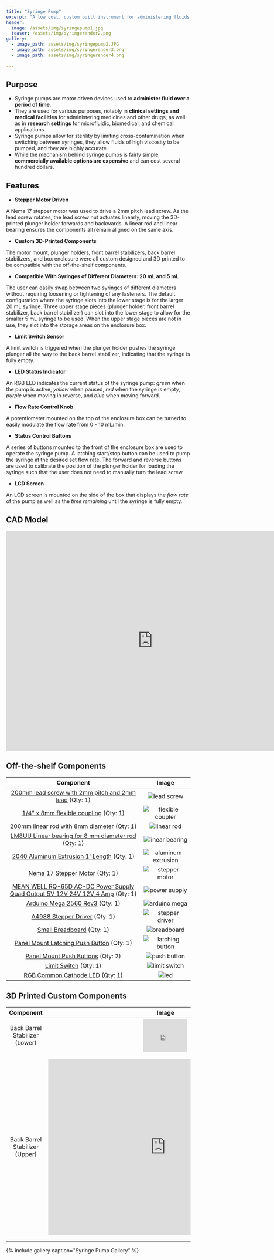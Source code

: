 ```yaml
---
title: "Syringe Pump"
excerpt: "A low cost, custom built instrument for administering fluids at a set rate."
header:
  image: /assets/img/syringepump1.jpg
  teaser: /assets/img/syringerender2.png
gallery:
  - image_path: assets/img/syringepump2.JPG
  - image_path: assets/img/syringerender3.png
  - image_path: assets/img/syringerender4.png
   
---
```


## Purpose

* Syringe pumps are motor driven devices used to **administer fluid over a period of time**.
* They are used for various purposes, notably in **clinical settings and medical facilities** for administering medicines and other drugs, as well as in **research settings** for microfluidic, biomedical, and chemical applications.
* Syringe pumps allow for sterility by limiting cross-contamination when switching between syringes, they allow fluids of high viscosity to be pumped, and they are highly accurate.
* While the mechanism behind syringe pumps is fairly simple, **commercially available options are expensive** and can cost several hundred dollars.


## Features

* **Stepper Motor Driven** 

A Nema 17 stepper motor was used to drive a 2mm pitch lead screw. As the lead screw rotates, the lead screw nut actuates linearly, moving the 3D-printed plunger holder forwards and backwards. A linear rod and linear bearing ensures the components all remain aligned on the same axis.
* **Custom 3D-Printed Components** 

The motor mount, plunger holders, front barrel stabilizers, back barrel stabilizers, and box enclosure were all custom designed and 3D printed to be compatible with the off-the-shelf components.
* **Compatible With Syringes of Different Diameters: 20 mL and 5 mL** 

The user can easily swap between two syringes of different diameters without requiring loosening or tightening of any fasteners. The default configuration where the syringe slots into the lower stage is for the larger 20 mL syringe. Three upper stage pieces (plunger holder, front barrel stabilizer, back barrel stabilizer) can slot into the lower stage to allow for the smaller 5 mL syringe to be used. When the upper stage pieces are not in use, they slot into the storage areas on the enclosure box.
* **Limit Switch Sensor** 

A limit switch is triggered when the plunger holder pushes the syringe plunger all the way to the back barrel stabilizer, indicating that the syringe is fully empty.
* **LED Status Indicator** 

An RGB LED indicates the current status of the syringe pump: *green* when the pump is active, *yellow* when paused, *red* when the syringe is empty, *purple* when moving in reverse, and *blue* when moving forward.
* **Flow Rate Control Knob** 

A potentiometer mounted on the top of the enclosure box can be turned to easily modulate the flow rate from 0 - 10 mL/min.
* **Status Control Buttons** 

A series of buttons mounted to the front of the enclosure box are used to operate the syringe pump. A latching start/stop button can be used to pump the syringe at the desired set flow rate. The forward and reverse buttons are used to calibrate the position of the plunger holder for loading the syringe such that the user does not need to manually turn the lead screw.  
* **LCD Screen** 

An LCD screen is mounted on the side of the box that displays the *flow rate* of the pump as well as the *time remaining* until the syringe is fully empty.


## CAD Model
<iframe src="https://vanderbilt643.autodesk360.com/shares/public/SH35dfcQT936092f0e430b83a7ea45015764?mode=embed" width="800" height="600" allowfullscreen="true" webkitallowfullscreen="true" mozallowfullscreen="true"  frameborder="0"></iframe>


## Off-the-shelf Components

| Component | Image |
| :---: | :---: |
| [200mm lead screw with 2mm pitch and 2mm lead](https://www.amazon.com/dp/B07R1H5ZMV/ref=cm_sw_em_r_mt_dp_0YZ13D4HQBGW2Z86PBV1?_encoding=UTF8&psc=1) (Qty: 1) | ![lead screw](/assets/img/lead-screw.png) |
| [1/4" x 8mm flexible coupling](https://openbuildspartstore.com/1-4-x-8mm-flexible-coupling/) (Qty: 1) | ![flexible coupler](/assets/img/coupler.png) |
| [200mm linear rod with 8mm diameter](https://www.amazon.com/dp/B07MPGWJMS/ref=cm_sw_em_r_mt_dp_X5AQS0ES7JH8JG83AAZ3) (Qty: 1) | ![linear rod](/assets/img/linear-rod.png) |
| [LM8UU Linear bearing for 8 mm diameter rod](https://www.amazon.com/gp/product/B087WPGQ8T/ref=ppx_yo_dt_b_asin_image_o00_s00?ie=UTF8&psc=1) (Qty: 1) | ![linear bearing](/assets/img/linear-bearing.png) |
| [2040 Aluminum Extrusion 1' Length](https://www.mcmaster.com/5537T111-5537T705/) (Qty: 1)|![aluminum extrusion](/assets/img/aluminum-extrusion.png) |
| [Nema 17 Stepper Motor](https://amzn.to/3uhifWk) (Qty: 1)|![stepper motor](/assets/img/stepper-motor.png) |
| [MEAN WELL RQ-65D AC-DC Power Supply Quad Output 5V 12V 24V 12V 4 Amp](https://www.amazon.com/dp/B005T9HGLI/ref=cm_sw_em_r_mt_dp_A8CZ056TM52EJGZTGZGR?_encoding=UTF8&psc=1) (Qty: 1)|![power supply](/assets/img/power-supply.png) |
| [Arduino Mega 2560 Rev3](https://store-usa.arduino.cc/products/arduino-mega-2560-rev3?gclid=Cj0KCQiA_P6dBhD1ARIsAAGI7HCpYGPXYZpUHqSCbRvcypBRSy0fxXCmZ6QMJiy3R5KAkIgQi9zCMLkaAhSPEALw_wcB) (Qty: 1)|![arduino mega](/assets/img/arduino.png) |
| [A4988 Stepper Driver](https://www.amazon.com/dp/B01FFGAKK8/ref=cm_sw_em_r_mt_dp_V0YKTYKDWMR8WHTKA53T?_encoding=UTF8&psc=1) (Qty: 1)|![stepper driver](/assets/img/stepper-motor-driver.png) |
| [Small Breadboard](https://www.amazon.com/dp/B082VYXDF1/ref=cm_sw_em_r_mt_dp_N6Q28CAGPAYCKCSJKDDC?_encoding=UTF8&psc=1) (Qty: 1)|![breadboard](/assets/img/breadboard.png) |
| [Panel Mount Latching Push Button](https://amzn.to/3VxQ29h) (Qty: 1)|![latching button](/assets/img/latching-button.png) |
| [Panel Mount Push Buttons](https://www.powell.com/item/NKK-Switches-SB4011NCHC-GSorAZ/932601?gclid=Cj0KCQiA_P6dBhD1ARIsAAGI7HCQ814XKUIVRemMtCSky3Tf8c1YS2d9YzIKI5ts8nIdQiJWsgAqGwMaAm86EALw_wcB) (Qty: 2)|![push button](/assets/img/push-button.png) |
| [Limit Switch](https://amzn.to/3Veb1Ox) (Qty: 1)|![limit switch](/assets/img/limit-switch.png) |
| [RGB Common Cathode LED](https://www.amazon.com/dp/B0194Y6MW2/ref=cm_sw_em_r_mt_dp_FW3CFQT7ZGFQ2R04N6G3?_encoding=UTF8&psc=1) (Qty: 1)|![led](/assets/img/rgb-led.png) |


## 3D Printed Custom Components

| Component | Image |
| :---: | :---: |
| Back Barrel Stabilizer (Lower) | <iframe src="https://vanderbilt643.autodesk360.com/shares/public/SH35dfcQT936092f0e432864bdbf63642915?mode=embed" width="120" height="90" allowfullscreen="true" webkitallowfullscreen="true" mozallowfullscreen="true"  frameborder="0"></iframe>|
| Back Barrel Stabilizer (Upper) | <pre><iframe src="https://vanderbilt643.autodesk360.com/shares/public/SH35dfcQT936092f0e43dff846d5697f7e89?mode=embed" width="640" height="480" allowfullscreen="true" webkitallowfullscreen="true" mozallowfullscreen="true"  frameborder="0"></iframe></pre>|
{% include gallery caption="Syringe Pump Gallery" %}
